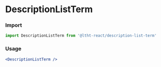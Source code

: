 
# DescriptionListTerm

<!-- STORY -->

### Import

```js
import DescriptionListTerm from '@ltht-react/description-list-term'
```

### Usage

```jsx
<DescriptionListTerm />
```
  